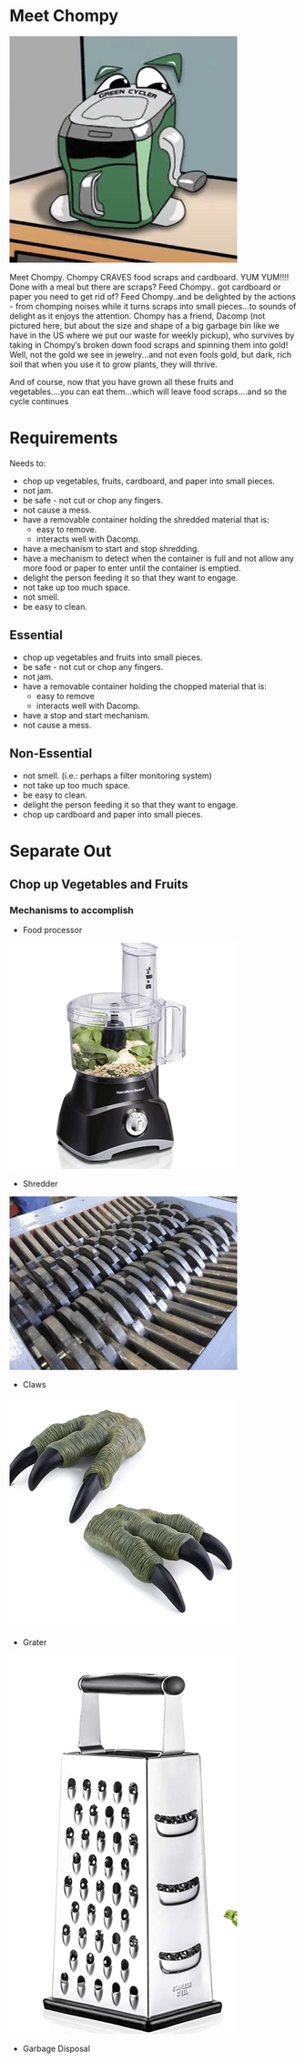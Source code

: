# Meet Chompy
![chompy](../images/chompy.png)

Meet Chompy.  Chompy CRAVES food scraps and cardboard.  YUM YUM!!!!  Done with a meal but there are scraps?  Feed  Chompy.. got cardboard or paper you need to get rid of?  Feed   Chompy..and be delighted by the actions - from chomping noises while it turns scraps into small pieces...to sounds of delight as it enjoys the attention.  Chompy has a friend, Dacomp (not pictured here, but about the size and shape of a big garbage bin like we have in the US where we put our waste for weekly pickup), who survives by taking in Chompy’s broken down food scraps and spinning them into gold!  Well, not the gold we see in jewelry...and not even fools gold, but dark, rich soil that when you use it to grow plants, they will thrive.

 And of course, now that you have grown all these fruits and vegetables....you can eat them...which will leave food scraps....and so the cycle continues
# Requirements
Needs to:
- chop up vegetables, fruits, cardboard, and paper into small pieces.
- not jam.
- be safe - not cut or chop any fingers.
- not cause a mess.
- have a removable container holding the shredded material that is:
    - easy to remove.
    - interacts well with Dacomp.
- have a mechanism to start and stop shredding.
- have a mechanism to detect when the container is full and not allow any more food or paper to enter until the container is emptied.
- delight the person feeding it so that they want to engage.
- not take up too much space.
- not smell.
- be easy to clean.
## Essential
- chop up vegetables and fruits into small pieces.
- be safe - not cut or chop any fingers.
- not jam.
- have a removable container holding the chopped material that is:
    - easy to remove
    - interacts well with Dacomp.
- have a stop and start mechanism.
- not cause a mess.
## Non-Essential
- not smell.  (i.e.: perhaps a filter monitoring system)
- not take up too much space.
- be easy to clean.
- delight the person feeding it so that they want to engage.
- chop up cardboard and paper into small pieces.
# Separate Out
## Chop up Vegetables and Fruits

### Mechanisms to accomplish
- Food processor

![food processor](../images/foodprocessor.png)
- Shredder

![shredder](../images/shredder.png)

- Claws

![claws](../images/claws.png)


- Grater

![grate](../images/grate.png)

- Garbage Disposal

